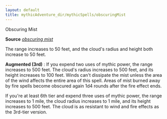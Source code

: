 ```yaml
---
layout: default
title: mythicAdventure_dir/mythicSpells/obscuringMist
---
```

Obscuring Mist

**Source** [_obscuring mist_](spell_dir/obscuringMist#_obscuring-mist)

The range increases to 50 feet, and the cloud's radius and height both increase to 50 feet.

**Augmented (3rd)** : If you expend two uses of mythic power, the range increases to 500 feet. The cloud's radius increases to 500 feet, and its height increases to 100 feet. Winds can't dissipate the mist unless the area of the wind affects the entire area of this spell. Areas of mist burned away by fire spells become obscured again 1d4 rounds after the fire effect ends.

If you're at least 6th tier and expend three uses of mythic power, the range increases to 1 mile, the cloud radius increases to 1 mile, and its height increases to 500 feet. The cloud is as resistant to wind and fire effects as the 3rd-tier version.

